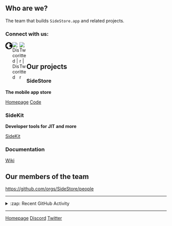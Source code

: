 <!-- 
Docs: How to use GitHub README and actions to auto-generate embedded content.
https://github.com/anuraghazra/github-readme-stats
https://www.youtube.com/watch?v=n6d4KHSKqGk
https://github.com/rahuldkjain/github-profile-readme-generator
 -->

## Who are we?

The team that builds `SideStore.app` and related projects.

### Connect with us:

<!--
[![Website](https://img.shields.io/website?label=sidestore.io&style=for-the-badge&url=https://sidestore.io)](https://sidestore.io)
[![Twitter Follow](https://img.shields.io/twitter/follow/sidestore_io?color=1DA1F2&logo=twitter&style=for-the-badge)](https://twitter.com/intent/follow?original_referer=https%3A%2F%2Fgithub.com%2Fsidestore&screen_name=sidestore)
[![GitHub Followers](https://img.shields.io/github/followers/sidestore?style=for-the-badge)]()
[![GitHub Sponsors](https://img.shields.io/github/sponsors/sidestore?style=for-the-badge
)]() 
-->

[<img align="left" alt="sidestore.io" width="22px" src="https://raw.githubusercontent.com/iconic/open-iconic/master/svg/globe.svg" />][website]
[<img align="left" alt="Discord | Discord" width="22px" src="https://cdn.jsdelivr.net/npm/simple-icons@v3/icons/discord.svg" />][discord]
[<img align="left" alt="Twitter | Twitter" width="22px" src="https://cdn.jsdelivr.net/npm/simple-icons@v3/icons/twitter.svg" />][twitter]

<br />
<br />

## Our projects

### SideStore

__The mobile app store__

[Homepage][website]
[Code][git.sidestore]

### SideKit

__Developer tools for JIT and more__

[SideKit][git.sidekit]

### Documentation

[Wiki][wiki]

## Our members of the team

https://github.com/orgs/SideStore/people

---

<details>
  <summary>:zap: Recent GitHub Activity</summary>

<!--START_SECTION:activity-->
1. ❗️ Opened issue [#708](https://github.com/SideStore/SideStore/issues/708) in [SideStore/SideStore](https://github.com/SideStore/SideStore)
2. 🗣 Commented on [#2](https://github.com/SideStore/em_proxy/issues/2) in [SideStore/em_proxy](https://github.com/SideStore/em_proxy)
3. ❗️ Opened issue [#707](https://github.com/SideStore/SideStore/issues/707) in [SideStore/SideStore](https://github.com/SideStore/SideStore)
4. ❗️ Opened issue [#706](https://github.com/SideStore/SideStore/issues/706) in [SideStore/SideStore](https://github.com/SideStore/SideStore)
5. 🗣 Commented on [#704](https://github.com/SideStore/SideStore/issues/704) in [SideStore/SideStore](https://github.com/SideStore/SideStore)
6. 🗣 Commented on [#696](https://github.com/SideStore/SideStore/issues/696) in [SideStore/SideStore](https://github.com/SideStore/SideStore)
7. 🗣 Commented on [#704](https://github.com/SideStore/SideStore/issues/704) in [SideStore/SideStore](https://github.com/SideStore/SideStore)
8. 🗣 Commented on [#705](https://github.com/SideStore/SideStore/issues/705) in [SideStore/SideStore](https://github.com/SideStore/SideStore)
9. ❗️ Closed issue [#705](https://github.com/SideStore/SideStore/issues/705) in [SideStore/SideStore](https://github.com/SideStore/SideStore)
10. ❗️ Opened issue [#705](https://github.com/SideStore/SideStore/issues/705) in [SideStore/SideStore](https://github.com/SideStore/SideStore)
11. 🗣 Commented on [#696](https://github.com/SideStore/SideStore/issues/696) in [SideStore/SideStore](https://github.com/SideStore/SideStore)
12. 🗣 Commented on [#702](https://github.com/SideStore/SideStore/issues/702) in [SideStore/SideStore](https://github.com/SideStore/SideStore)
13. 🗣 Commented on [#702](https://github.com/SideStore/SideStore/issues/702) in [SideStore/SideStore](https://github.com/SideStore/SideStore)
14. 🗣 Commented on [#704](https://github.com/SideStore/SideStore/issues/704) in [SideStore/SideStore](https://github.com/SideStore/SideStore)
15. 🗣 Commented on [#704](https://github.com/SideStore/SideStore/issues/704) in [SideStore/SideStore](https://github.com/SideStore/SideStore)
16. 🗣 Commented on [#702](https://github.com/SideStore/SideStore/issues/702) in [SideStore/SideStore](https://github.com/SideStore/SideStore)
17. 🗣 Commented on [#702](https://github.com/SideStore/SideStore/issues/702) in [SideStore/SideStore](https://github.com/SideStore/SideStore)
18. 🗣 Commented on [#704](https://github.com/SideStore/SideStore/issues/704) in [SideStore/SideStore](https://github.com/SideStore/SideStore)
19. 🗣 Commented on [#704](https://github.com/SideStore/SideStore/issues/704) in [SideStore/SideStore](https://github.com/SideStore/SideStore)
20. 🗣 Commented on [#704](https://github.com/SideStore/SideStore/issues/704) in [SideStore/SideStore](https://github.com/SideStore/SideStore)
<!--END_SECTION:activity-->

</details>

---

[Homepage][patreon] [Discord][discord] [Twitter][twitter]

<!--
- [Patreon][patreon]
- [OpenCollective][opencollective]
- [YouTube][youtube]
-->

[website]: https://sidestore.io
[wiki]: https://wiki.sidestore.io
[twitter]: https://twitter.com/sidestore_io
[discord]: https://discord.gg/sidestore-949183273383395328
[youtube]: https://youtube.com/TODO
[patreon]: https://www.patreon.com/SideStore
[opencollective]: https://opencollective.com/TODO
[git.sidestore]: https://github.com/SideStore/SideStore/
[git.sidekit]: https://github.com/SideStore/SideKit

